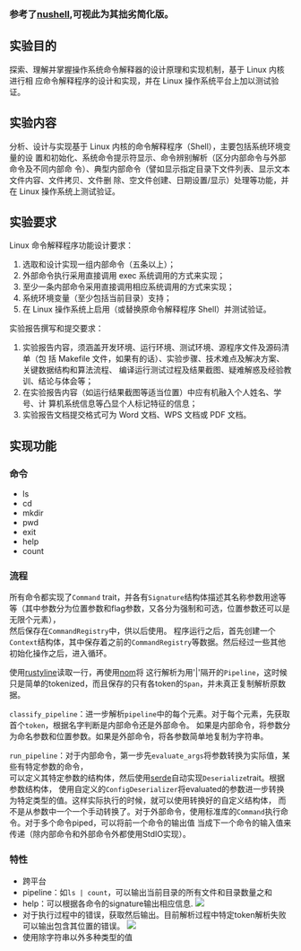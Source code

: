 ### 参考了[nushell](https://www.nushell.sh/),可视此为其拙劣简化版。

##  实验目的
探索、理解并掌握操作系统命令解释器的设计原理和实现机制，基于 Linux 内核进行相
应命令解释程序的设计和实现，并在 Linux 操作系统平台上加以测试验证。

## 实验内容
分析、设计与实现基于 Linux 内核的命令解释程序（Shell），主要包括系统环境变量的设
置和初始化、系统命令提示符显示、命令辨别解析（区分内部命令与外部命令及不同内部命
令）、典型内部命令（譬如显示指定目录下文件列表、显示文本文件内容、文件拷贝、文件删
除、空文件创建、日期设置/显示）处理等功能，并在 Linux 操作系统上测试验证。

## 实验要求

Linux 命令解释程序功能设计要求：
   1. 选取和设计实现一组内部命令（五条以上）；
   2. 外部命令执行采用直接调用 exec 系统调用的方式来实现；
   3. 至少一条内部命令采用直接调用相应系统调用的方式来实现；
   4. 系统环境变量（至少包括当前目录）支持；
   5. 在 Linux 操作系统上启用（或替换原命令解释程序 Shell）并测试验证。

实验报告撰写和提交要求：
   1. 实验报告内容，须涵盖开发环境、运行环境、测试环境、源程序文件及源码清单（包
   括 Makefile 文件，如果有的话）、实验步骤、技术难点及解决方案、关键数据结构和算法流程、
   编译运行测试过程及结果截图、疑难解惑及经验教训、结论与体会等；
   2. 在实验报告内容（如运行结果截图等适当位置）中应有机融入个人姓名、学号、计
   算机系统信息等凸显个人标记特征的信息；
   3. 实验报告文档提交格式可为 Word 文档、WPS 文档或 PDF 文档。

## 实现功能
### 命令
* ls
* cd
* mkdir
* pwd
* exit
* help
* count
### 流程
所有命令都实现了`Command` trait，并各有`Signature`结构体描述其名称参数用途等等（其中参数分为位置参数和flag参数，又各分为强制和可选，位置参数还可以是无限个元素），  
然后保存在`CommandRegistry`中，供以后使用。
程序运行之后，首先创建一个`Context`结构体，其中保存着之前的`CommandRegistry`等数据。然后经过一些其他初始化操作之后，进入循环。

使用[rustyline](https://docs.rs/rustyline/6.0.0/rustyline)读取一行，再使用[nom](https://docs.rs/nom/5.1.0/nom/)将
这行解析为用'|'隔开的`Pipeline`，这时候只是简单的tokenized，而且保存的只有各token的`Span`，并未真正复制解析原数据。

`classify_pipeline`：进一步解析`pipeline`中的每个元素。对于每个元素，先获取首个`token`，根据名字判断是内部命令还是外部命令。
如果是内部命令，将参数分为命名参数和位置参数。如果是外部命令，将各参数简单地复制为字符串。

`run_pipeline`：对于内部命令，第一步先`evaluate_args`将参数转换为实际值，某些有特定参数的命令，  
可以定义其特定参数的结构体，然后使用[serde](http://serde.rs/)自动实现`Deserialize`trait。根据参数结构体，
使用自定义的`ConfigDeserializer`将evaluated的参数进一步转换为特定类型的值。这样实际执行的时候，就可以使用转换好的自定义结构体，
而不是从参数中一个一个手动转换了。对于外部命令，使用标准库的`Command`执行命令。对于多个命令piped，可以将前一个命令的输出值
当成下一个命令的输入值来传递（除内部命令和外部命令外都使用StdIO实现）。


### 特性
* 跨平台
* pipeline：如`ls | count`，可以输出当前目录的所有文件和目录数量之和
* help：可以根据各命令的signature输出相应信息.
![](http://cdn.lsongzhi.cn/blog/20200213235455.png)
* 对于执行过程中的错误，获取然后输出。目前解析过程中特定token解析失败可以输出包含其位置的错误。
![](http://cdn.lsongzhi.cn/blog/20200213235823.png)
* 使用除字符串以外多种类型的值
